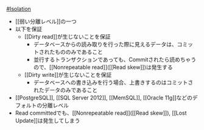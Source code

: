 [#Isolation](Isolation)
- [[弱い分離レベル]]の一つ
- 以下を保証
	- [[Dirty read]]が生じないことを保証
		- データベースからの読み取りを行った際に見えるデータは、コミットされたもののみであること
		- 並行するトランザクションであっても、Commitされたら読めちゃうので、[[Nonrepeatable read]]([[Read skew]])は発生する
	- [[Dirty write]]が生じないことを保証
		- データベースへの書き込みを行う場合、上書きするのはコミットされたデータのみであること
- [[PostgreSQL]], [[SQL Server 2012]], [[MemSQL]], [[Oracle 11g]]などのデフォルトの分離レベル
- Read committedでも、[[Nonrepeatable read]]([[Read skew]]), [[Lost Update]]は発生してしまう
